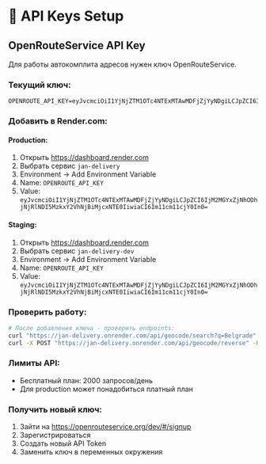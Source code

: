 # 🔑 API Keys Setup

## OpenRouteService API Key

Для работы автокомплита адресов нужен ключ OpenRouteService.

### Текущий ключ:
```
OPENROUTE_API_KEY=eyJvcmciOiI1YjNjZTM1OTc4NTExMTAwMDFjZjYyNDgiLCJpZCI6IjM2MGYxZjNhODhjNjRlNDI5MzkxY2VhNjBiMjcxNTE0IiwiaCI6Im11cm11cjY0In0=
```

### Добавить в Render.com:

#### Production:
1. Открыть https://dashboard.render.com
2. Выбрать сервис `jan-delivery`
3. Environment → Add Environment Variable
4. Name: `OPENROUTE_API_KEY`
5. Value: `eyJvcmciOiI1YjNjZTM1OTc4NTExMTAwMDFjZjYyNDgiLCJpZCI6IjM2MGYxZjNhODhjNjRlNDI5MzkxY2VhNjBiMjcxNTE0IiwiaCI6Im11cm11cjY0In0=`

#### Staging: 
1. Открыть https://dashboard.render.com
2. Выбрать сервис `jan-delivery-dev`
3. Environment → Add Environment Variable  
4. Name: `OPENROUTE_API_KEY`
5. Value: `eyJvcmciOiI1YjNjZTM1OTc4NTExMTAwMDFjZjYyNDgiLCJpZCI6IjM2MGYxZjNhODhjNjRlNDI5MzkxY2VhNjBiMjcxNTE0IiwiaCI6Im11cm11cjY0In0=`

### Проверить работу:

```bash
# После добавления ключа - проверить endpoints:
curl "https://jan-delivery.onrender.com/api/geocode/search?q=Belgrade"
curl -X POST "https://jan-delivery.onrender.com/api/geocode/reverse" -H "Content-Type: application/json" -d '{"latitude": 44.7866, "longitude": 20.4489}'
```

### Лимиты API:
- Бесплатный план: 2000 запросов/день
- Для production может понадобиться платный план

### Получить новый ключ:
1. Зайти на https://openrouteservice.org/dev/#/signup
2. Зарегистрироваться
3. Создать новый API Token
4. Заменить ключ в переменных окружения